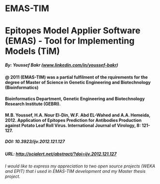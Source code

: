 # EMAS-TIM
# Epitopes Model Applier Software (EMAS) - Tool for Implementing Models (TiM)   
##### By: Youssef Bakr (www.linkedin.com/in/youssef-bakr)
#### @ 2011 (EMAS-TIM) was a partial fulfilment of the rquirements for the degree of Master of Science in Genetic Engineering and Biotechnology (Bioinformatics)
#### Bioinformatics Department, Genetic Engineering and Biotechnology Research Institute (GEBRI).



#### M.B. Youssef, H.A. Nour El-Din, W.F. Abd EL-Wahed and A.A. Hemeida, 2012. Application of Epitopes Prediction for Antibodies Production against Potato Leaf Roll Virus. International Journal of Virology, 8: 121-127.
##### DOI: 10.3923/ijv.2012.121.127
##### URL: http://scialert.net/abstract/?doi=ijv.2012.121.127




###### I would like to express my appreciation to two open source projects (WEKA and EPIT) that i used in EMAS-TIM development and my Master thesis project.
